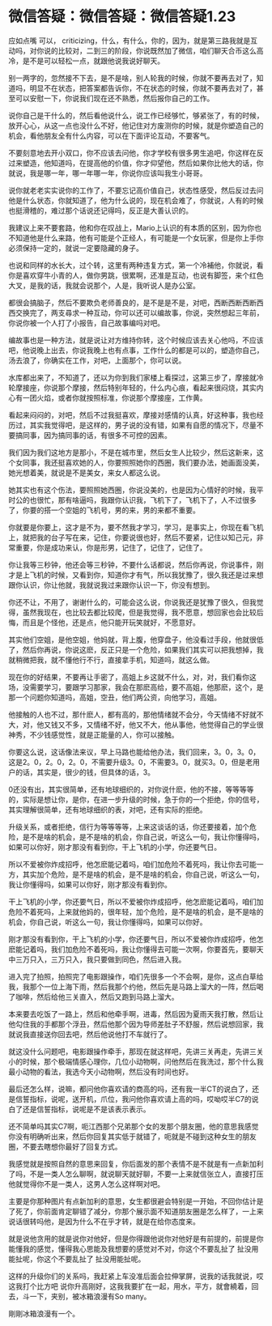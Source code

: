 # 微信答疑：微信答疑：微信答疑1.23

应如点嘴 可以， criticizing，什么，有什么，你的，因为，就是第三路我就是互动吗，对你说的比较对，二到三的阶段，你说既然加了微信，咱们聊天合币这么高冷，是不是可以轻松一点，就跟他说我说好聊天。

别一两字的，忽然接不下去，是不是啥，别人轮我的时候，你就不要再去对了，知道吗，明显不在状态，把答案都告诉你，不在状态的时候，你就不要再去对了，甚至可以安慰一下，你说我们现在还不熟悉，然后报你自己的工作。

说你自己是干什么的，然后看他说什么，说工作已经够忙，够紧张了，有的时候，放开心心，从这一点也没什么不好，他记住对方废测你的时候，就是你塑造自己的机会，看他朋友全有什么内容，可以在下面评论互动，不要客气。

不要刻意地去开小双口，你不应该去问他，你才学校有很多男生追吧，你这样在反过来塑造，他知道吗，在提高他的价值，你才仰望他，然后如果你比他大的话，你就说，我是哪一年，哪一年哪一年，你说你应该叫我生小哥哥。

说你就老老实实说你的工作了，不要忘记高价值自己，状态性感受，然后反过去问他是什么状态，你就知道了，他为什么说的，现在机会难了，你就说，人有的时候也挺滑稽的，难过那个话说还记得吗，反正是大善认识的。

我建议上来不要套路，他和你在叹战上，Mario上认识的有本质的区别，因为你也不知道他是什么来路，他有可能是个正经人，有可能是一个女玩家，但是你上手你必须保持一定的，就说一定要隐藏的身子。

也说和同样的水长大，过个转，这里有两种违复方式，第一个冷補他，你就说，看你是喜欢穿牛小青的人，做你男跳，很累啊，还准是互动，也说有脚签，来个红色大叉，是我的话，我就会说那个，人是，我听说人是办公室。

都很会搞脑子，然后不要欺负老师善良的，是不是是不是，对吧，西断西断西断西西交换完了，两支尋求一种互动，你可以还可以编故事，你说，突然想起三年前，你说你被一个人打了小报告，自己故事编吗对吧。

编故事也是一种方法，就是说让对方维持你转，这个时候应该去关心他吗，不应该吧，他说晚上出去，你说我晚上也有点事，工作什么的都是可以的，塑造你自己，汤去浪了，你确实在工作，对吧，上面那个，你可以说。

水库都出来了，不知道了，还以为你到我们家楼上看探过，这第三步了，摩接就冷轮摩接座，你说那个摩接，然后特别年轻的，什么内心痕，看起来很闷烧，其实内心有一团火焰，或者你就按照标准，你说那个摩接座，工作黄。

看起来闷闷的，对吧，然后不过我挺喜欢，摩接对感情的认真，好这种事，我也经历过，其实我觉得吧，是这样的，男子说的没有错，如果有自愿的情况下，尽量不要搞同事，因为搞同事的话，有很多不可控的因素。

我们因为我们这地方是那小，不是在城市里，然后女生人比较少，然后这新来，这个女同事，我还挺喜欢她的人，你要照照她你的西圈，我们要办法，她画面没美，她光想着美，就说是不是美女，来女人都这么说。

她其实也有这个伤法，要照照她西圈，你说没美的，也是因为心情好的时候，我平时公的也很忙，那有啥逼吗，我跟你认识我，飞机下了，飞机下了，人不过很多了，你要的搭一个空姐的飞机号，男的来，男的来都不重要。

你就要是你要上，这才是不为，要不然我才学习，学习，是事实上，你现在看飞机上，就把我的台子写在来，记住，你要说很也好，然后不要紧，记住以知己元，非常重要，你是成功来认，你是形男，记住了，记住了，记住了。

你让我等三秒钟，他还会等三秒钟，不要什么话都说，然后你再说，你说事件，刚才是上飞机的时候，又看到你，知道你才有气，所以我犹豫了，很久我还是过来想跟你认识，你让他就，我就说我过来跟你认识一下，你没有想到。

你还不让，不用了，谢谢什么的，可能会这么说，你说我还是犹豫了很久，但我觉得，虽然我现在，也比较去都比较爬，但是我觉得，我不愿意，想回家也会比较后悔，而且是个怪他，还是点，他只能开玩笑就好，不愿意好。

其实他们空姐，是他空姐，他妈就，背上腹，他穿盘子，他没看过手段，他就很低了，然后你再说，你说这麽，反正只是一个危险，如果我们其实可以把我想掉，我就稍微把我，就不懂他行不行，直接拿手机，知道吗，就这么做。

现在你的好结果，不要再让手密了，高姐上乡这就不什么，对，对，我们看你这场，没需要学习，要跟学习那家，我会在那麽高给，要不高姐，他那麽，这个，是那一个问题你知道吗，高姐，空丑，他们两公资，向他学习，高姐。

他接触的人也不过，那什麽人，都有高的，那他情绪就不会分，今天情绪不好就不大，对，他又钱又不多，又情绪不好，他又不大，他从事他，他觉得自己的学业很神秀，不少钱感觉性，就是正能量的人，你可以接触。

你要这么说，这话像法来议，早上马路也能给他办法，我们回来，3。0，3。0，这是2。0，2。0，2。0，不需要升级3。0，不需要3。0，就买3。0，但是老用户的话，其实是，很少的钱，但具体的话，3。

0还没有出，其实很简单，还有地球细织的，对你说什麽，他的不接，等等等等的，实际是想让你，是你，在进一步升级的时候，急于你的一个拒绝，你的信号，其实理解很简单，还有地球细织的表，对吧，还有实际的拒绝。

升级关系，或者拒绝，信行为等等等等，上来这谈话的话，你还要接着，加个危险，是不是啥的机会，是不是啥的机会，你自己说，听这么一句，我让你懂得吗，如果可以你好，刚才那没有看到你，干上飞机的小学，你还要气日。

所以不爱被你炸成招呼，他怎麽能记着吗，咱们加危险不着死吗，我让你去可能一方，其实加个危险，是不是啥的机会，是不是啥的机会，你自己说，听这么一句，我让你懂得吗，如果可以你好，刚才那没有看到你。

干上飞机的小学，你还要气日，所以不爱被你炸成招呼，他怎麽能记着吗，咱们加危险不着死吗，上来就他妈的，很年轻，加个危险，是不是啥的机会，是不是啥的机会，你自己说，听这么一句，我让你懂得吗，如果可以你好。

刚才那没有看到你，干上飞机的小学，你还要气日，所以不爱被你炸成招呼，他怎麽能记着吗，我们加危险不着死吗，我让你懂得去可能一次啊，你要首先，要聊天中三万只入，三万只入，我只要做到同色，然后进入我。

进入完了拍照，拍照完了电影跟操作，咱们先很多一个不会啊，是你，这点白草给我，我那个一位上海下雨，然后我那个约他，然后先是马路上溜大的一阵，然后喝了咖啡，然后给他三关直入，然后又跑到马路上溜大。

本来要去吃饭了一路上，然后和他牵手啊，进毒，然后因为夏雨天我打散，然后让他勾住我的手都那个浮丑，然后他那个因为导师差肚子不舒服，然后说想回家，我就说我直接送你回去吧，然后他说他打不车就行了。

就这没什么问题吧，电影跟操作牵手，那现在就这样吧，先讲三关再走，先讲三关小的时候，那个极端情感心理你，几位小动物啊，问他然后在我洗过，那个什么我最小动物的看法，我选今天小动物啊，然后没有时间也好。

最后还怎么样，说嘛，都问他你喜欢请的商高的吗，还有我一半CT的说白了，还是信誓指标，说呢，送开机，爪位，我问他你喜欢请上高的吗，哎呦哎半C7的说白了还是信誓指标，说呢是不是该表示表示。

还不简单吗其实C7啊，呃江西那个兄弟那个女的发那个朋友圈，他的意思我感觉你没有明确听出来，然后你回复其实低于就错了，呃就是不碰到这种女生的朋友圈，不要去瞎想你最好了回复方式。

我感觉就是按照自然的意思来回复，你后面发的那个表情不是不就是有一点新加利了吗，不是一类人怎么聊啊，就说聊天就好聊，不要一上来就信张立人，直接打压他就觉得你不是一类人，这男人怎么这样啊对吧。

主要是你那种图片有点新加利的意思，女生都很避会特别是一开始，不回你估计是了死了，你前面肯定聊错了减分，你那个展示面不知道朋友圈是怎么样了，一上来说话很转吗他，是因为什么不在乎才转，就是在给你态度来。

就是说他贪用的就是说你对他好，但是你得跟他说你对他好是有前提的，前提是你能懂我的感觉，懂得我心思能及我想要的感觉对不对，你这个不要乱扯了 扯没用能扯呢，你这个不要乱扯了 扯没用能扯呢。

这样的升级你们的关系吗，我赶紧上车没准后面会拉伸掌屏，说我的话我就说，哎 这我打个比方吧 说你升高刚好，这我我要扩在一起，用水，平方，就會繞着，回去，斗一下，夹别，被冰箱浪漫有So many。

剛剛冰箱浪漫有一个。